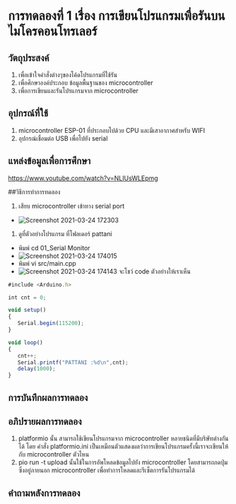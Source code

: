 
# การทดลองที่ 1 เรื่อง การเขียนโปรแกรมเพื่อรันบนไมโครคอนโทรเลอร์

## วัตถุประสงค์
 1. เพื่อเข้าใจคำสั่งต่างๆของโค้ดโปรแกรมที่ใช้รัน
 1. เพื่อศึกษาองค์ประกอบ ข้อมูลพื้นฐานของ microcontroller
 1. เพื่อการเขียนและรันโปรแกรมจาก microcontroller

## อุปกรณ์ที่ใช้ 
  1. microcontroller ESP-01 ที่ประกอบไปด้วย CPU และมีเสาอากาศสำหรับ WIFI 
  1. อุปกรณ์เชื่อมต่อ USB เพื่อไปยัง serial 
## แหล่งข้อมูลเพื่อการศึกษา
  https://www.youtube.com/watch?v=NLIUsWLEpmg
  
##วิธีการทำการทดลอง 
1. เสียบ microcontroller เข้าทาง serial port
 * ![Screenshot 2021-03-24 172303](https://user-images.githubusercontent.com/81258597/112295479-86eca100-8cc6-11eb-8868-8c1773c470cb.png)
1. ดูที่ตัวอย่างโปรแกรม ที่โฟลเดอร์ pattani 
 * พิมพ์ cd 01_Serial Monitor
 * ![Screenshot 2021-03-24 174015](https://user-images.githubusercontent.com/81258597/112297151-1d6d9200-8cc8-11eb-8bf7-ebca00c4b1b5.png)
 * พิมพ์ vi src/main.cpp
 * ![Screenshot 2021-03-24 174143](https://user-images.githubusercontent.com/81258597/112297268-468e2280-8cc8-11eb-902f-1083b1610e8f.png)
 จะโชว์ code ตัวอย่างให้เราเห็น
 ```Javascript
 #include <Arduino.h>

int cnt = 0;

void setup()
{
	Serial.begin(115200);
}

void loop()
{
	cnt++;
	Serial.printf("PATTANI :%d\n",cnt);
	delay(1000);
}
```
## การบันทึกผลการทดลอง

## อภิปรายผลการทดลอง
 1. platformio นั้น สามารถใช้เขียนโปรแกรมจาก microcontroller หลายชนิดที่มีบริษัทต่างกันได้ โดย คำสั่ง platformio.ini เป็นเหมือนตัวแสดงผลว่าการเขียนโปรแกรมครั้งนี้เราจะเขียนให้กับ microcontroller ตัวไหน
 2. pio run -t upload นั้นใช้ในการอัพโหลดข้อมูลไปยัง microcontroller โดยสามารถกดปุ่มซึ่งอยู่ภายนอก microcontroller เพื่อทำการโหลดและรีเซ็ตการรันโปรแกรมได้
## คำถามหลังการทดลอง
